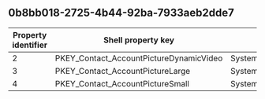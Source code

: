 ## 0b8bb018-2725-4b44-92ba-7933aeb2dde7

Property identifier | Shell property key | Shell name | Alias
--- | --- | --- | ---
2 | PKEY_Contact_AccountPictureDynamicVideo | System.Contact.AccountPictureDynamicVideo | 
3 | PKEY_Contact_AccountPictureLarge | System.Contact.AccountPictureLarge | 
4 | PKEY_Contact_AccountPictureSmall | System.Contact.AccountPictureSmall | 

